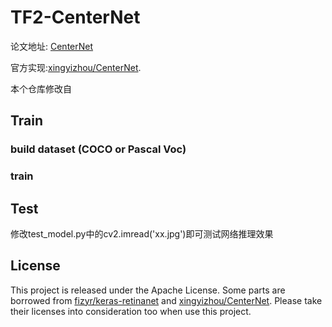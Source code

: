# TF2-CenterNet
论文地址: [CenterNet](https://arxiv.org/abs/1904.07850)

官方实现:[xingyizhou/CenterNet](https://github.com/xingyizhou/CenterNet). 

本个仓库修改自


## Train
### build dataset (COCO or Pascal Voc)

### train

## Test
修改test_model.py中的cv2.imread('xx.jpg')即可测试网络推理效果
## License
This project is released under the Apache License. Some parts are borrowed from [fizyr/keras-retinanet](https://github.com/fizyr/keras-retinanet)
and [xingyizhou/CenterNet](https://github.com/xingyizhou/CenterNet). Please take their licenses into consideration too when use this project.

